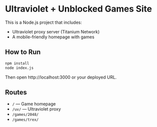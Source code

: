 # Ultraviolet + Unblocked Games Site

This is a Node.js project that includes:
- Ultraviolet proxy server (Titanium Network)
- A mobile-friendly homepage with games

## How to Run
```bash
npm install
node index.js
```
Then open http://localhost:3000 or your deployed URL.

## Routes
- `/` — Game homepage
- `/uv/` — Ultraviolet proxy
- `/games/2048/`
- `/games/trex/`
